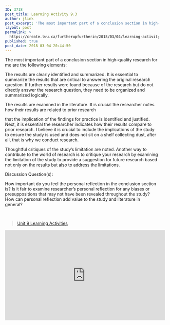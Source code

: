 ```yaml
---
ID: 3718
post_title: Learning Activity 9.3
author: jlink
post_excerpt: 'The most important part of a conclusion section in high-quality research for me are the following elements: The results are clearly identified and summarized. It is essential to summarize the results that are critical to answering the original research question. If further results were found because of the research but do not directly answer the &hellip; <p><a href="https://create.twu.ca/furtherupfurtherin/2018/03/04/learning-activity-9-3/">Continue reading<span> "Learning Activity 9.3"</span></a></p>'
layout: post
permalink: >
  https://create.twu.ca/furtherupfurtherin/2018/03/04/learning-activity-9-3/
published: true
post_date: 2018-03-04 20:44:50
---
```

The most important part of a conclusion section in high-quality research for me are the following elements:

The results are clearly identified and summarized. It is essential to summarize the results that are critical to answering the original research question. If further results were found because of the research but do not directly answer the research question, they need to be organized and summarized logically.

The results are examined in the literature. It is crucial the researcher notes how their results are related to prior research

that the implication of the findings for practice is identified and justified. Next, it is essential the researcher indicates how their results compare to prior research. I believe it is crucial to include the implications of the study to ensure the study is used and does not sit on a shelf collecting dust, after all, that is why we conduct research.

Thoughtful critiques of the study’s limitation are noted. Another way to contribute to the world of research is to critique your research by examining the limitation of the study to provide a suggestion for future research based not only on the results but also to address the limitations.

Discussion Question(s):

How important do you feel the personal reflection in the conclusion section is? Is it fair to examine researcher’s personal reflection for any biases or presuppositions that may not have been revealed throughout the study? How can personal reflection add value to the study and literature in general?

&nbsp;

<blockquote class="wp-embedded-content" data-secret="i9cTfEWmsL"><a href="https://create.twu.ca/ldrs591-sp18/unit-9-learning-activities/">Unit 9 Learning Activities</a></p></blockquote>



<iframe class="wp-embedded-content" sandbox="allow-scripts" security="restricted" src="https://create.twu.ca/ldrs591-sp18/unit-9-learning-activities/embed/#?secret=i9cTfEWmsL" data-secret="i9cTfEWmsL" width="525" height="296" title="&#8220;Unit 9 Learning Activities&#8221; &#8212; Leadership 591: Scholarly Inquiry" frameborder="0" marginwidth="0" marginheight="0" scrolling="no"></iframe>